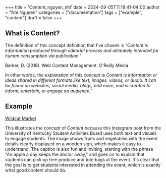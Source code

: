 +++
title = 'Content_nguyen_nhi'
date = 2024-09-05T11:18:41-04:00
author = "Nhi Nguyen"
categories = ["documentation"]
tags = ["example", "content"]
draft = false
+++
## What is Content?

The definition of this concept definition that I've chosen is *"Content is information produced through editorial process and ultimately intended for human consumption via publication."*

Barker, D. (2016). Web Content Management. O'Reilly Media

In other words, the explanation of this concept is *Content is information or ideas shared in different formats like text, images, videos, or audio. It can be found on websites, social media, blogs, and more, and is created to inform, entertain, or engage an audience."*

## Example
[Wildcat Market](https://www.instagram.com/p/C_hCiHePi_R/?utm_source=ig_web_copy_link)

This illustrates the concept of *Content* because this Instagram post from the University of Kentucky Student Activities Board uses both text and visuals to engage students. The image shows fruits and vegetables with the event details clearly displayed on a wooden sign, which makes it easy to understand. The caption is also fun and inviting, starting with the phrase "An apple a day keeps the doctor away," and goes on to explain that students can pick up free produce and tote bags at the event. It's clear that the goal is to get students interested in attending the event, which is exactly what good content should do.